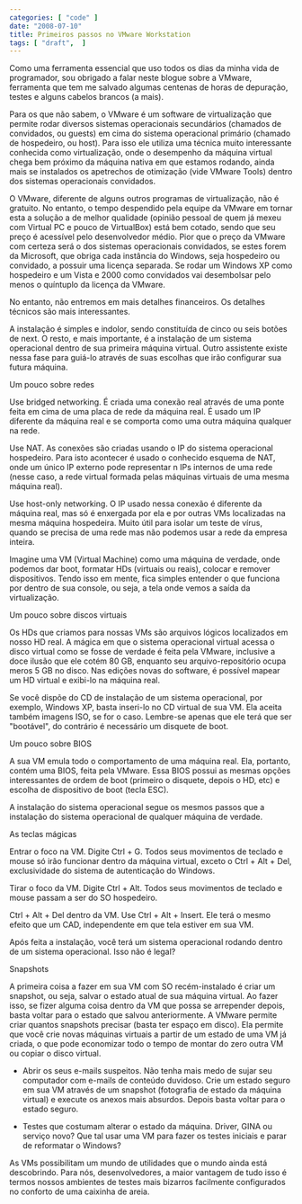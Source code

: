 ```yaml
---
categories: [ "code" ]
date: "2008-07-10"
title: Primeiros passos no VMware Workstation
tags: [ "draft",  ]
---
```

Como uma ferramenta essencial que uso todos os dias da minha vida de programador, sou obrigado a falar neste blogue sobre a VMware, ferramenta que tem me salvado algumas centenas de horas de depuração, testes e alguns cabelos brancos (a mais).

Para os que não sabem, o VMware é um software de virtualização que permite rodar diversos sistemas operacionais secundários (chamados de convidados, ou guests) em cima do sistema operacional primário (chamado de hospedeiro, ou host). Para isso ele utiliza uma técnica muito interessante conhecida como virtualização, onde o desempenho da máquina virtual chega bem próximo da máquina nativa em que estamos rodando, ainda mais se instalados os apetrechos de otimização (vide VMware Tools) dentro dos sistemas operacionais convidados.


O VMware, diferente de alguns outros programas de virtualização, não é gratuito. No entanto, o tempo despendido pela equipe da VMware em tornar esta a solução a de melhor qualidade (opinião pessoal de quem já mexeu com Virtual PC e pouco de VirtualBox) está bem cotado, sendo que seu preço é acessível pelo desenvolvedor médio. Pior que o preço da VMware com certeza será o dos sistemas operacionais convidados, se estes forem da Microsoft, que obriga cada instância do Windows, seja hospedeiro ou convidado, a possuir uma licença separada. Se rodar um Windows XP como hospedeiro e um Vista e 2000 como convidados vai desembolsar pelo menos o quíntuplo da licença da VMware.

No entanto, não entremos em mais detalhes financeiros. Os detalhes técnicos são mais interessantes.


A instalação é simples e indolor, sendo constituída de cinco ou seis botões de next. O resto, e mais importante, é a instalação de um sistema operacional dentro de sua primeira máquina virtual. Outro assistente existe nessa fase para guiá-lo através de suas escolhas que irão configurar sua futura máquina.

Um pouco sobre redes

Use bridged networking. É criada uma conexão real através de uma ponte feita em cima de uma placa de rede da máquina real. É usado um IP diferente da máquina real e se comporta como uma outra máquina qualquer na rede.

Use NAT. As conexões são criadas usando o IP do sistema operacional hospedeiro. Para isto acontecer é usado o conhecido esquema de NAT, onde um único IP externo pode representar n IPs internos de uma rede (nesse caso, a rede virtual formada pelas máquinas virtuais de uma mesma máquina real).

Use host-only networking. O IP usado nessa conexão é diferente da máquina real, mas só é enxergada por ela e por outras VMs localizadas na mesma máquina hospedeira. Muito útil para isolar um teste de vírus, quando se precisa de uma rede mas não podemos usar a rede da empresa inteira.

Imagine uma VM (Virtual Machine) como uma máquina de verdade, onde podemos dar boot, formatar HDs (virtuais ou reais), colocar e remover dispositivos. Tendo isso em mente, fica simples entender o que funciona por dentro de sua console, ou seja, a tela onde vemos a saída da virtualização.

Um pouco sobre discos virtuais

Os HDs que criamos para nossas VMs são arquivos lógicos localizados em nosso HD real. A mágica em que o sistema operacional virtual acessa o disco virtual como se fosse de verdade é feita pela VMware, inclusive a doce ilusão que ele cotém 80 GB, enquanto seu arquivo-repositório ocupa meros 5 GB no disco. Nas edições novas do software, é possível mapear um HD virtual e exibi-lo na máquina real.

Se você dispõe do CD de instalação de um sistema operacional, por exemplo, Windows XP, basta inseri-lo no CD virtual de sua VM. Ela aceita também imagens ISO, se for o caso. Lembre-se apenas que ele terá que ser "bootável", do contrário é necessário um disquete de boot.

Um pouco sobre BIOS

A sua VM emula todo o comportamento de uma máquina real. Ela, portanto, contém uma BIOS, feita pela VMware. Essa BIOS possui as mesmas opções interessantes de ordem de boot (primeiro o disquete, depois o HD, etc) e escolha de dispositivo de boot (tecla ESC).

A instalação do sistema operacional segue os mesmos passos que a instalação do sistema operacional de qualquer máquina de verdade.

As teclas mágicas

Entrar o foco na VM. Digite Ctrl + G. Todos seus movimentos de teclado e mouse só irão funcionar dentro da máquina virtual, exceto o Ctrl + Alt + Del, exclusividade do sistema de autenticação do Windows.

Tirar o foco da VM. Digite Ctrl + Alt. Todos seus movimentos de teclado e mouse passam a ser do SO hospedeiro.

Ctrl + Alt + Del dentro da VM. Use Ctrl + Alt + Insert. Ele terá o mesmo efeito que um CAD, independente em que tela estiver em sua VM.

Após feita a instalação, você terá um sistema operacional rodando dentro de um sistema operacional. Isso não é legal?

Snapshots

A primeira coisa a fazer em sua VM com SO recém-instalado é criar um snapshot, ou seja, salvar o estado atual de sua máquina virtual. Ao fazer isso, se fizer alguma coisa dentro da VM que possa se arrepender depois, basta voltar para o estado que salvou anteriormente. A VMware permite criar quantos snapshots precisar (basta ter espaço em disco). Ela permite que você crie novas máquinas virtuais a partir de um estado de uma VM já criada, o que pode economizar todo o tempo de montar do zero outra VM ou copiar o disco virtual.


	
  * Abrir os seus e-mails suspeitos. Não tenha mais medo de sujar seu computador com e-mails de conteúdo duvidoso. Crie um estado seguro em sua VM através de um snapshot (fotografia de estado da máquina virtual) e execute os anexos mais absurdos. Depois basta voltar para o estado seguro.

	
  * Testes que costumam alterar o estado da máquina. Driver, GINA ou serviço novo? Que tal usar uma VM para fazer os testes iniciais e parar de reformatar o Windows?

As VMs possibilitam um mundo de utilidades que o mundo ainda está descobrindo. Para nós, desenvolvedores, a maior vantagem de tudo isso é termos nossos ambientes de testes mais bizarros facilmente configurados no conforto de uma caixinha de areia.
